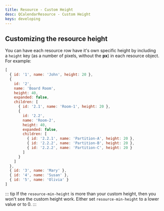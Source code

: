 ```yaml
---
title: Resource - Custom Height
desc: QCalendarResource - Custom Height
keys: developing
---
```

## Customizing the resource height

You can have each resource row have it's own specific height by including a `height` key (as a number of pixels, without the **px**) in each resource object. For example:

```js
[
  { id: '1', name: 'John', height: 20 },
  {
    id: '2',
    name: 'Board Room',
    height: 40,
    expanded: false,
    children: [
      { id: '2.1', name: 'Room-1', height: 20 },
      {
        id: '2.2',
        name: 'Room-2',
        height: 40,
        expanded: false,
        children: [
          { id: '2.2.1', name: 'Partition-A', height: 20 },
          { id: '2.2.2', name: 'Partition-B', height: 20 },
          { id: '2.2.2', name: 'Partition-C', height: 20 }
        ]
      }
    ]
  },
  { id: '3', name: 'Mary' },
  { id: '4', name: 'Susan' },
  { id: '5', name: 'Olivia' }
]
```

::: tip
If the `resource-min-height` is more than your custom height, then you won't see the custom height work. Either set `resource-min-height` to a lower value or to 0.
:::

<example-viewer
  title="Custom Height"
  file="ResourceCustomHeight"
  codepen-title="QCalendarResource"
/>
